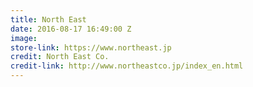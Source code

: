 ```yaml
---
title: North East
date: 2016-08-17 16:49:00 Z
image: 
store-link: https://www.northeast.jp
credit: North East Co.
credit-link: http://www.northeastco.jp/index_en.html
---
```


